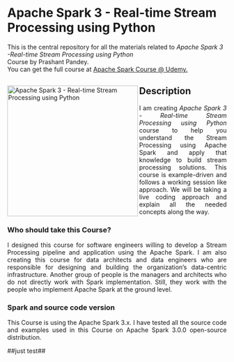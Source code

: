 # Apache Spark 3 - Real-time Stream Processing using Python
This is the central repository for all the materials related to <em>Apache Spark 3 -Real-time Stream Processing using Python</em> <br>Course by Prashant Pandey.
<br> You can get the full course at <a href="https://www.udemy.com/course/draft/3184584/?referralCode=77E18B4F800479A263D5"> 
  Apache Spark Course @ Udemy.
</a>

<div>
<a href="https://www.udemy.com/course/spark-streaming-using-python/?referralCode=127B048D9EBD2D1278DC">
<img src="https://www.learningjournal.guru/_resources/img/jpg-5x/spark-beginners-course.jpg" alt="Apache Spark 3 - Real-time Stream Processing using Python" width="300" align="left"> 
</a>

<h2> Description </h2>
<p align="justify">
  I am creating <em>Apache Spark 3 - Real-time Stream Processing using Python </em>course to help you understand the Stream Processing using Apache Spark and apply that knowledge to build stream processing solutions. This course is example-driven and follows a working session like approach. We will be taking a live coding approach and explain all the needed concepts along the way.
</p>

<h3>Who should take this Course?</h3>
<p align="justify">
I designed this course for software engineers willing to develop a Stream Processing pipeline and application using the Apache Spark. I am also creating this course for data architects and data engineers who are responsible for designing and building the organization’s data-centric infrastructure. Another group of people is the managers and architects who do not directly work with Spark implementation. Still, they work with the people who implement Apache Spark at the ground level.
</p>

<h3>Spark and source code version</h3>
<p align="justify">
This Course is using the Apache Spark 3.x. I have tested all the source code and examples used in this Course on Apache Spark 3.0.0 open-source distribution.
</p>
##just test##
</div>
